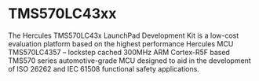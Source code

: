 # TMS570LC43xx

The Hercules TMS570LC43x LaunchPad Development Kit is a low-cost evaluation platform based on the highest performance Hercules MCU TMS570LC4357 – lockstep cached 300MHz ARM Cortex-R5F based TMS570 series automotive-grade MCU designed to aid in the development of ISO 26262 and IEC 61508 functional safety applications.
